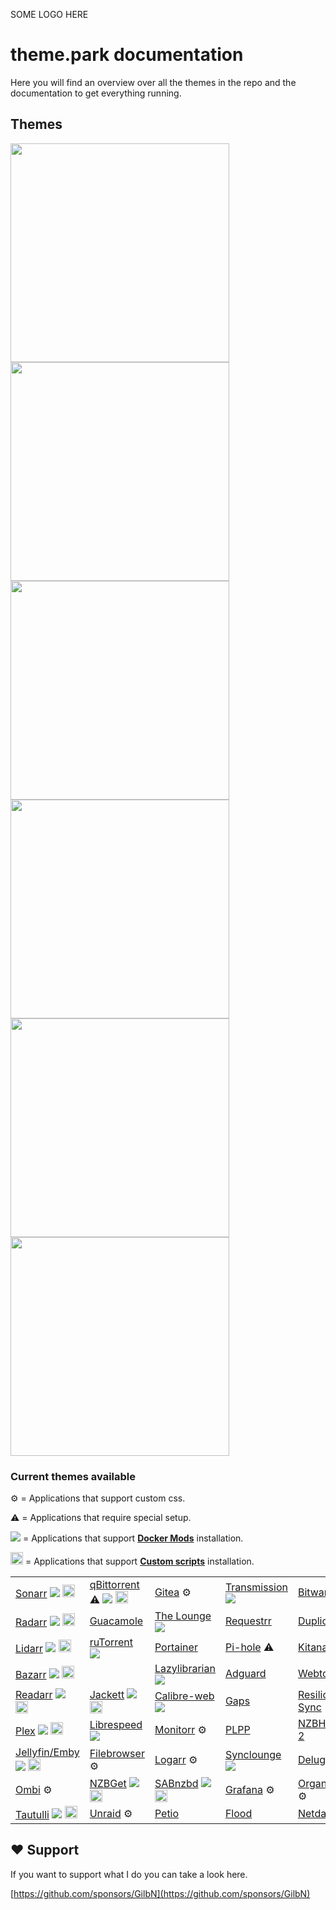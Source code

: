 SOME LOGO HERE

# theme.park documentation

Here you will find an overview over all the themes in the repo and the documentation to get everything running.

## Themes

<a href="https://github.com/gilbN/theme.park/wiki/Organizr-Dark"><img src="https://raw.githubusercontent.com/gilbN/theme.park/master/Screenshots/organizr_dark_banner.png" width="350px" />
<a href="https://github.com/gilbN/theme.park/wiki/Aquamarine"><img src="https://raw.githubusercontent.com/gilbN/theme.park/master/Screenshots/aquamarine_banner.png" width="350px" />
<a href="https://github.com/gilbN/theme.park/wiki/Hotline"><img src="https://raw.githubusercontent.com/gilbN/theme.park/master/Screenshots/hotline_banner.png" width="350px" />
<a href="https://github.com/gilbN/theme.park/wiki/Space Gray"><img src="https://raw.githubusercontent.com/gilbN/theme.park/master/Screenshots/spacegray_banner.png" width="350px" />
<a href="https://github.com/gilbN/theme.park/wiki/Dark"><img src="https://raw.githubusercontent.com/gilbN/theme.park/master/Screenshots/dark_banner.png" width="350px" />
<a href="https://github.com/gilbN/theme.park/wiki/Plex Themes"><img src="https://raw.githubusercontent.com/gilbN/theme.park/master/Screenshots/plex_banner.png" width="350px"></a>

### Current themes available

⚙️ = Applications that support custom css.

⚠️ = Applications that require special setup.

<img src="https://avatars.githubusercontent.com/u/12324908?s=20&v=4"> = Applications that support **[Docker Mods](/setup/#docker-mods)** installation.

<img src="https://hotio.dev/img/favicon.ico" width="20px"> = Applications that support **[Custom scripts](/setup/#hotio-containers)** installation.

| | | |||
|------------------------|----------------------------------|--------------------------------|------------------------------|------------------------------|
| [Sonarr][sonarr] <img src="https://avatars.githubusercontent.com/u/12324908?s=20&v=4"> <img src="https://hotio.dev/img/favicon.ico" width="20px">        | [qBittorrent][qbit] ⚠️ <img src="https://avatars.githubusercontent.com/u/12324908?s=20&v=4"> <img src="https://hotio.dev/img/favicon.ico" width="20px">          | [Gitea][gitea] ⚙️               | [Transmission][transmission] <img src="https://avatars.githubusercontent.com/u/12324908?s=20&v=4"> | [Bitwarden][bitwarden]      |
| [Radarr][radarr] <img src="https://avatars.githubusercontent.com/u/12324908?s=20&v=4"> <img src="https://hotio.dev/img/favicon.ico" width="20px">        | [Guacamole][guacamole]           | [The Lounge][thelounge] <img src="https://avatars.githubusercontent.com/u/12324908?s=20&v=4">     | [Requestrr][requestrr]       | [Duplicacy][duplicacy]       |
| [Lidarr][lidarr] <img src="https://avatars.githubusercontent.com/u/12324908?s=20&v=4"> <img src="https://hotio.dev/img/favicon.ico" width="20px">       | [ruTorrent][rutorrent] <img src="https://avatars.githubusercontent.com/u/12324908?s=20&v=4">         | [Portainer][portainer]         | [Pi-hole][pihole] ⚠️          | [Kitana][kitana]             |
| [Bazarr][bazarr] <img src="https://avatars.githubusercontent.com/u/12324908?s=20&v=4"> <img src="https://hotio.dev/img/favicon.ico" width="20px">       |               | [Lazylibrarian][lazylibrarian] <img src="https://avatars.githubusercontent.com/u/12324908?s=20&v=4"> | [Adguard][adguard]           | [Webtools][webtools]         |
| [Readarr][readarr] <img src="https://avatars.githubusercontent.com/u/12324908?s=20&v=4"> <img src="https://hotio.dev/img/favicon.ico" width="20px">      | [Jackett][jackett] <img src="https://avatars.githubusercontent.com/u/12324908?s=20&v=4"> <img src="https://hotio.dev/img/favicon.ico" width="20px">           | [Calibre-web][calibreweb] <img src="https://avatars.githubusercontent.com/u/12324908?s=20&v=4">    | [Gaps][gaps]                 | [Resilio-Sync][resilio-sync] |
| [Plex][plex] <img src="https://avatars.githubusercontent.com/u/12324908?s=20&v=4"> <img src="https://hotio.dev/img/favicon.ico" width="20px">        | [Librespeed][html5speedtest] <img src="https://avatars.githubusercontent.com/u/12324908?s=20&v=4"> | [Monitorr][monitorr] ⚙️         | [PLPP][plpp]                 | [NZBHydra 2][nzbhydra2]      |
| [Jellyfin/Emby][jelly] <img src="https://avatars.githubusercontent.com/u/12324908?s=20&v=4"> <img src="https://hotio.dev/img/favicon.ico" width="20px"> | [Filebrowser][filebrowser] ⚙️     | [Logarr][logarr] ⚙️             | [Synclounge][synclounge] <img src="https://avatars.githubusercontent.com/u/12324908?s=20&v=4">   | [Deluge][deluge] <img src="https://avatars.githubusercontent.com/u/12324908?s=20&v=4">           |
| [Ombi][ombi] ⚙️         | [NZBGet][nzbget] <img src="https://avatars.githubusercontent.com/u/12324908?s=20&v=4"> <img src="https://hotio.dev/img/favicon.ico" width="20px">             | [SABnzbd][sabnzbd] <img src="https://avatars.githubusercontent.com/u/12324908?s=20&v=4"> <img src="https://hotio.dev/img/favicon.ico" width="20px">         | [Grafana][grafana] ⚙️         | [Organizr][organizr] ⚙️       |
| [Tautulli][tautulli] <img src="https://avatars.githubusercontent.com/u/12324908?s=20&v=4"> <img src="https://hotio.dev/img/favicon.ico" width="20px"> |  [Unraid][unraid] ⚙️                                | [Petio][petio]     |    [Flood][flood]       |    [Netdata][netdata]                          |

[sonarr]: https://github.com/gilbN/theme.park/wiki/Sonarr
[radarr]: https://github.com/gilbN/theme.park/wiki/Radarr
[lidarr]: https://github.com/gilbN/theme.park/wiki/Lidarr
[readarr]: https://github.com/gilbN/theme.park/wiki/Readarr
[bazarr]: https://github.com/gilbN/theme.park/wiki/Bazarr
[plex]: https://github.com/gilbN/theme.park/wiki/Plex
[jelly]: https://github.com/gilbN/theme.park/wiki/Jellyfin-Emby
[ombi]: https://github.com/gilbN/theme.park/wiki/Ombi
[tautulli]: https://github.com/gilbN/theme.park/wiki/Tautulli
[organizr]: https://github.com/gilbN/theme.park/wiki/Organizr
[grafana]: https://github.com/gilbN/theme.park/wiki/Grafana
[sabnzbd]: https://github.com/gilbN/theme.park/wiki/SABnzbd
[nzbget]: https://github.com/gilbN/theme.park/wiki/NZBGet
[nzbhydra2]: https://github.com/gilbN/theme.park/wiki/NZBHydra-2
[deluge]: https://github.com/gilbN/theme.park/wiki/Deluge
[qbit]: https://github.com/gilbN/theme.park/wiki/qBittorrent
[guacamole]: https://github.com/gilbN/theme.park/wiki/Guacamole
[rutorrent]: https://github.com/gilbN/theme.park/wiki/ruTorrent
[netdata]: https://github.com/gilbN/theme.park/wiki/Netdata
[jackett]: https://github.com/gilbN/theme.park/wiki/Jackett
[html5speedtest]: https://github.com/gilbN/theme.park/wiki/Librespeed
[filebrowser]: https://github.com/gilbN/theme.park/wiki/Filebrowser
[monitorr]: https://github.com/gilbN/theme.park/wiki/Monitorr
[logarr]: https://github.com/gilbN/theme.park/wiki/Logarr
[plpp]: https://github.com/gilbN/theme.park/wiki/PLPP
[Synclounge]: https://github.com/gilbN/theme.park/wiki/Synclounge
[theLounge]: https://github.com/gilbN/theme.park/wiki/The-Lounge
[portainer]: https://github.com/gilbN/theme.park/wiki/Portainer
[lazylibrarian]: https://github.com/gilbN/theme.park/wiki/Lazylibrarian
[calibreweb]: https://github.com/gilbN/theme.park/wiki/Calibre-Web
[transmission]: https://github.com/gilbN/theme.park/wiki/Transmission
[requestrr]: https://github.com/gilbN/theme.park/wiki/Requestrr
[pihole]: https://github.com/gilbN/theme.park/wiki/Pi-hole
[adguard]: https://github.com/gilbN/theme.park/wiki/Adguard
[gaps]: https://github.com/gilbN/theme.park/wiki/Gaps
[bitwarden]: https://github.com/gilbN/theme.park/wiki/Bitwarden
[duplicacy]: https://github.com/gilbN/theme.park/wiki/Duplicacy
[kitana]: https://github.com/gilbN/theme.park/wiki/Kitana
[webtools]: https://github.com/gilbN/theme.park/wiki/Webtools
[resilio-sync]: https://github.com/gilbN/theme.park/wiki/Resilio-Sync
[gitea]: https://github.com/gilbN/theme.park/wiki/Gitea
[unraid]: https://github.com/gilbN/theme.park/wiki/Unraid
[petio]: https://github.com/gilbN/theme.park/wiki/Petio
[flood]: https://github.com/gilbN/theme.park/wiki/Flood
[prowlarr]: https://github.com/gilbN/theme.park/wiki/Prowlarr

## :heart: Support

If you want to support what I do you can take a look here.

[https://github.com/sponsors/GilbN](https://github.com/sponsors/GilbN)
